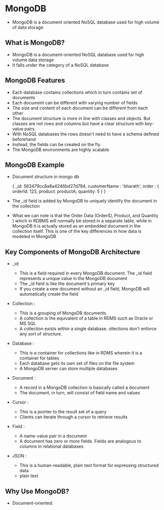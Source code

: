 #	MongoDB 

-	MongoDB is a document oriented NoSQL database used for high volume of data storage


##	What is MongoDB?

-	MongoDB is a document-oriented NoSQL database used for high volume data storage
-	It falls under the category of a NoSQL database


##	MongoDB Features

-	Each database contains collections which in turn contains set of documents
-	Each document can be different with varying number of fields
-	The size and content of each document can be different from each other
-	The document structure is more in line with classes and objects. But classes are not rows and columns but have a clear structure with key-value pairs.
-	With NoSQL databases the rows doesn't need to have a schema defined beforehand
-	Instead, the fields can be created on the fly.
-	The MongoDB environments are highly scalable


##	MongoDB Example

-	Document structure in mongo db

	{
		_id: 563479cc8a8a4246bd27d784,
		customerName : 'bharath',
		order : {
			orderId: 123,
			product: productA,
			quantity: 5
		}
	}

-	The _id field is added by MongoDB to uniquely identify the document in the collection
-	What we can note is that the Order Data (OrderID, Product, and Quantity ) which in RDBMS will normally be stored in a separate table, while in MongoDB it is actually stored as an embedded document in the collection itself. This is one of the key differences in how data is modeled in MongoDB


##	Key Components of MongoDB Architecture


-	_id:
	-	This is a field required in every MongoDB document. The _id field represents a unique value in the MongoDB document
	-	The _id field is like the document's primary key
	-	If you create a new document without an _id field, MongoDB will automatically create the field
	
-	Collection :
	-	This is a grouping of MongoDB documents
	-	A collection is the equivalent of a table in RDMS such as Oracle or MS SQL
	-	A collection exists within a single database. ollections don't enforce any sort of structure.
	
-	Database :
	-	This is a container for collections like in RDMS wherein it is a container for tables
	-	Each database gets its own set of files on the file system
	-	A MongoDB server can store multiple databases
	
-	Document :
	-	A record in a MongoDB collection is basically called a document
	-	The document, in turn, will consist of field name and values
	
-	Cursor :

	-	This is a pointer to the result set of a query
	-	Clients can iterate through a cursor to retrieve results
	
-	Field :
	-	A name-value pair in a document
	-	A document has zero or more fields. Fields are analogous to columns in relational databases
	

-	JSON :

	-	This is a human-readable, plain text format for expressing structured data
	-	plain text
	
	
##	Why Use MongoDB?


-	Document-oriented: 
	
	
	
	
	
	
	
	
	
	
	
	
	
	
	
	
	
	
	
	
	
	
	
	
	
	
	
	